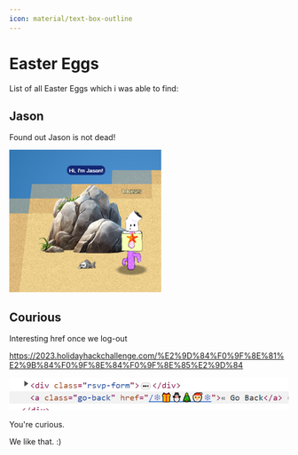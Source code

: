 ```yaml
---
icon: material/text-box-outline
---
```


# Easter Eggs

List of all Easter Eggs which i was able to find:


## Jason

Found out Jason is not dead!

![Jason](img/objectives/easter/jason.png)

## Courious

Interesting href once we log-out

https://2023.holidayhackchallenge.com/%E2%9D%84%F0%9F%8E%81%E2%9B%84%F0%9F%8E%84%F0%9F%8E%85%E2%9D%84

![href](img/objectives/easter/href.png)

<div class="curiosity"><p>You're curious.</p><p>We like that. :)</p></div>
